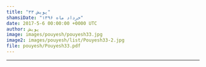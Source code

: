 ```yaml
---
title: "پویش ۳۳"
shamsiDate: "خرداد ماه ۱۳۹۶"
date: 2017-5-6 00:00:00 +0000 UTC
author: پویش
image: images/pouyesh/pouyesh33.jpg
image2: images/pouyesh/list/Pouyesh33-2.jpg
file: pouyesh/Pouyesh33.pdf
---
```



----
